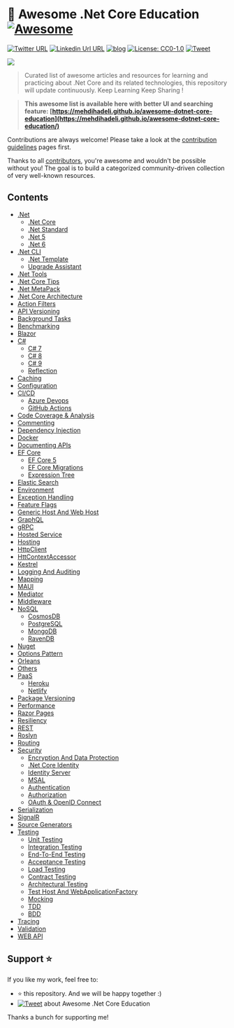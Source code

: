 # 🎨 Awesome .Net Core Education [![Awesome](https://awesome.re/badge-flat2.svg)](https://awesome.re)
[![Twitter URL](https://img.shields.io/badge/-@mehdi_hadeli-%231DA1F2?style=flat-square&logo=twitter&logoColor=ffffff)](https://twitter.com/mehdi_hadeli)
[![Linkedin Url URL](https://img.shields.io/badge/-mehdihadeli-blue?style=flat-square&logo=linkedin&logoColor=ffffff)](https://www.linkedin.com/in/mehdihadeli/)
[![blog](https://img.shields.io/badge/blog-dotnetuniversity.com-brightgreen?style=flat-square)](https://dotnetuniversity.com/)
[![License: CC0-1.0](https://img.shields.io/badge/License-CC0%201.0-brightgreen.svg?style=flat-square)](http://creativecommons.org/publicdomain/zero/1.0/)
[![Tweet](https://img.shields.io/twitter/url/http/shields.io.svg?style=social)][tweet] 


![](https://github.com/mehdihadeli/awesome-dotnet-core-education/banner.jpg)

> Curated list of awesome articles and resources for learning and practicing about .Net Core and its related technologies, this repository will update continuously. Keep Learning Keep Sharing !

> **This awesome list is available here with better UI and searching feature: [https://mehdihadeli.github.io/awesome-dotnet-core-education](https://mehdihadeli.github.io/awesome-dotnet-core-education/)**


Contributions are always welcome! Please take a look at the [contribution guidelines](https://github.com/mehdihadeli/awesome-dotnet-core-education/blob/master/contributing.md) pages first.

Thanks to all [contributors](https://github.com/mehdihadeli/awesome-dotnet-core-education/graphs/contributors), you're awesome and wouldn't be possible without you! The goal is to build a categorized community-driven collection of very well-known resources.


## Contents

- [.Net](docs/dotnet/dotnet.md)
  - [.Net Core](docs/dotnet/dotnet-core.md)
  - [.Net Standard](docs/dotnet/dotnet-standard.md)
  - [.Net 5](docs/dotnet/dotnet5.md)
  - [.Net 6](docs/dotnet/dotnet6.md)
- [.Net CLI](docs/dotnet-cli/dotnet-cli.md)
  - [.Net Template](docs/dotnet-cli/dotnet-template.md)
  - [Upgrade Assistant](docs/dotnet-cli/upgrade-assistant.md)
- [.Net Tools](docs/dotnet-tools.md)
- [.Net Core Tips](docs/dotnet-core-tips.md)
- [.Net MetaPack](docs/metapack.md)
- [.Net Core Architecture](docs/dotnet-core-architecture.md)
- [Action Filters](docs/action-filters.md)
- [API Versioning](docs/api-versioning.md)
- [Background Tasks](docs/background-tasks.md)
- [Benchmarking](docs/benchmarking.md)
- [Blazor](docs/blazor.md)
- [C#](docs/csharp/csharp.md)
  - [C# 7](docs/csharp/7.md)
  - [C# 8](docs/csharp/8.md)
  - [C# 9](docs/csharp/9.md)
  - [Reflection](docs/csharp/reflection.md)
- [Caching](docs/caching.md)
- [Configuration](docs/configuration.md)
- [CI/CD](docs/ci-cd/ci-cd.md)
  - [Azure Devops](docs/ci-cd/azure-devops.md)
  - [GitHub Actions](docs/ci-cd/gitHub-actions.md)
- [Code Coverage & Analysis](docs/code-coverage-analysis.md)
- [Commenting](docs/commenting.md)
- [Dependency Injection](docs/dependency-injection.md)
- [Docker](docs/docker.md)
- [Documenting APIs](docs/documenting-apis.md)
- [EF Core](docs/ef-core/ef-core.md)
  - [EF Core 5](docs/ef-core/ef-core5.md)
  - [EF Core Migrations](docs/ef-core/ef-core-migration.md)
  - [Expression Tree](docs/ef-core/expression-tree.md)
- [Elastic Search](docs/elastic-search.md)
- [Environment](docs/environment.md)
- [Exception Handling](docs/exception-handling.md)
- [Feature Flags](docs/feature-flags.md)
- [Generic Host And Web Host](docs/generic-host.md)
- [GraphQL](docs/graphql.md)
- [gRPC](docs/grpc.md)
- [Hosted Service](docs/hosted-service.md)
- [Hosting](docs/hosting.md)
- [HttpClient](docs/httpclient.md)
- [HttContextAccessor](docs/httpcontext-accessor.md)
- [Kestrel](docs/kestrel.md)
- [Logging And Auditing](docs/logging.md)
- [Mapping](docs/mapping.md)
- [MAUI](docs/maui.md)
- [Mediator](docs/mediator.md)
- [Middleware](docs/middleware.md)
- [NoSQL](docs/nosql/nosql.md)
  - [CosmosDB](docs/nosql/cosmosdb.md)
  - [PostgreSQL](docs/nosql/postgrsql.md)
  - [MongoDB](docs/nosql/mongodb.md)
  - [RavenDB](docs/nosql/ravendb.md)
- [Nuget](docs/nuget.md)
- [Options Pattern](docs/-pattern.md)
- [Orleans](orleans.md)
- [Others](docs/others.md)
- [PaaS](docs/paas/paas.md)
  - [Heroku](docs/paas/heroku.md)
  - [Netlify](docs/paas/netlify.md)
- [Package Versioning](docs/package-versioning.md)
- [Performance](docs/performance.md)
- [Razor Pages](docs/razor-pages.md)
- [Resiliency](docs/resiliency.md)
- [REST](docs/rest.md)
- [Roslyn](docs/roslyn.md)
- [Routing](docs/routing.md)
- [Security](docs/security/security.md)
  - [Encryption And Data Protection](docs/security/encryption.md)
  - [.Net Core Identity](docs/security/dotnet-identity.md)
  - [Identity Server](docs/security/identity-server.md)
  - [MSAL](docs/security/msal.md)
  - [Authentication](docs/security/authentication.md)
  - [Authorization](docs/security/authorization.md)
  - [OAuth & OpenID Connect](docs/security/oauth-opencid.md)
- [Serialization](docs/serialization.md)
- [SignalR](docs/signalr.md) 
- [Source Generators](docs/source-generators.md)
- [Testing](docs/testing/testing.md)
  - [Unit Testing](docs/testing/unit-testing.md)
  - [Integration Testing](docs/testing/integration-testing.md)
  - [End-To-End Testing](docs/testing/end-to-end-testing.md)
  - [Acceptance Testing](docs/testing/acceptance-testing.md)
  - [Load Testing](docs/testing/load-testing.md)
  - [Contract Testing](docs/testing/contract-testing.md)
  - [Architectural Testing](docs/testing/architectural-testing.md)
  - [Test Host And WebApplicationFactory](docs/testing/test-host.md)
  - [Mocking](docs/testing/mocking.md)
  - [TDD](docs/testing/tdd.md)
  - [BDD](docs/testing/bdd.md)
- [Tracing](docs/tracing.md)
- [Validation](docs/validation.md)
- [WEB API](docs/web-api.md)

## Support ⭐
If you like my work, feel free to:

- ⭐ this repository. And we will be happy together :)
- [![Tweet](https://img.shields.io/twitter/url/http/shields.io.svg?style=social)][tweet] about Awesome .Net Core Education


Thanks a bunch for supporting me!

[tweet]: https://twitter.com/intent/tweet?url=https://github.com/mehdihadeli/awesome-dotnet-core-education&text=A%20curated%20list%20of%20awesome%20articles%20and%20resources%20for%20learning%20and%20practicing%20about%20.Net%20Core%20and%20its%20related%20technologies&hashtags=dotnetcore,dotnet,csharp,netcore,aspnetcore


